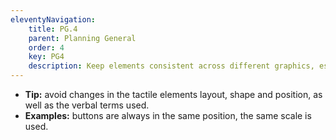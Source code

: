 ```yaml
---
eleventyNavigation:
    title: PG.4
    parent: Planning General
    order: 4
    key: PG4
    description: Keep elements consistent across different graphics, especially if they are part of a set.
---
```

- **Tip:** avoid changes in the tactile elements layout, shape and position, as well as the verbal terms used.
- **Examples:** buttons are always in the same position, the same scale is used.
